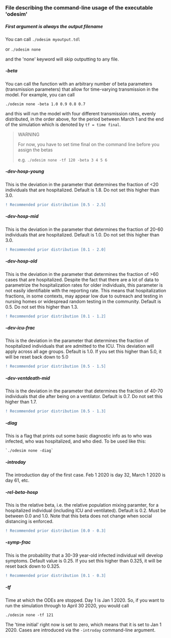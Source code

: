 ### File describing the command-line usage of the executable 'odesim'

##### First argument is always the output filename

You can call `./odesim myoutput.tdl`

or `./odesim none`

and the 'none' keyword will skip outputting to any file.


##### -beta

You can call the function with an arbitrary number of beta parameters (transmission parameters) that allow for time-varying transmission in the model.  For example, you can call

   `./odesim none -beta 1.0 0.9 0.8 0.7`
   
and this will run the model with four different transmission rates, evenly distributed, in the order above, for the period between March 1 and the end of the simulation which is denoted by `tf = time final`.  


> WARNING
>
> For now, you have to set time final on the command line before you assign the betas
>
> e.g. `./odesim none -tf 120 -beta 3 4 5 6`


##### -dev-hosp-young

This is the deviation in the parameter that determines the fraction of <20 individuals that are hospitalized. Default is 1.8.  Do not set this higher than 3.0. 

```diff
! Recommended prior distribution [0.5 - 2.5]
```

##### -dev-hosp-mid

This is the deviation in the parameter that determines the fraction of 20-60 individuals that are hospitalized. Default is 1.0.  Do not set this higher than 3.0. 

```diff
! Recommended prior distribution [0.1 - 2.0]
```

##### -dev-hosp-old

This is the deviation in the parameter that determines the fraction of >60 cases that are hospitalized. Despite the fact that there are a lot of data to parametrize the hospitalization rates for older individuals, this parameter is not easily identifiable with the reporting rate. This means that hospitalization fractions, in some contexts, may appear low due to outreach and testing in nursing homes or widespread random testing in the community. Default is 0.5.  Do not set this higher than 1.3. 

```diff
! Recommended prior distribution [0.1 - 1.2]
```


##### -dev-icu-frac

This is the deviation in the parameter that determines the fraction of hospitalized individuals that are admitted to the ICU. This deviation will apply across all age groups.  Default is 1.0.  If you set this higher than 5.0, it will be reset back down to 5.0 

```diff
! Recommended prior distribution [0.5 - 1.5]
```


##### -dev-ventdeath-mid

This is the deviation in the parameter that determines the fraction of 40-70 individuals that die after being on a ventilator. Default is 0.7.  Do not set this higher than 1.7. 

```diff
! Recommended prior distribution [0.5 - 1.3]
```


##### -diag

This is a flag that prints out some basic diagnostic info as to who was infected, who was hospitalized, and who died.  To be used like this:

    `./odesim none -diag`

##### -introday

The introduction day of the first case. Feb 1 2020 is day 32, March 1 2020 is day 61, etc.


##### -rel-beta-hosp

This is the relative beta, i.e. the relative population mixing paramter, for a hospitalized individual (including ICU and ventilated). Default is 0.2. Must be between 0.0 and 1.0. Note that this beta does not change when social distancing is enforced.

```diff
! Recommended prior distribution [0.0 - 0.3]
```

##### -symp-frac

This is the probability that a 30-39 year-old infected individual will develop symptoms. Default value is 0.25. If you set this higher than 0.325, it will be reset back down to 0.325.

```diff
! Recommended prior distribution [0.1 - 0.3]
```

##### -tf
Time at which the ODEs are stopped. Day 1 is Jan 1 2020.  So, if you want to run the simulation through to April 30 2020, you would call

   `./odesim none -tf 121`
   
The 'time initial' right now is set to zero, which means that it is set to Jan 1 2020.  Cases are introduced via the `-introday` command-line argument.  
